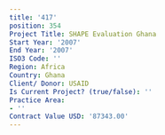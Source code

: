 ```yaml
---
title: '417'
position: 354
Project Title: SHAPE Evaluation Ghana
Start Year: '2007'
End Year: '2007'
ISO3 Code: ''
Region: Africa
Country: Ghana
Client/ Donor: USAID
Is Current Project? (true/false): ''
Practice Area:
- ''
Contract Value USD: '87343.00'
---
```


